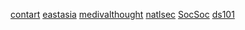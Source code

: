 [contart](contart.html) [eastasia](eastasia.html) [medivalthought](medivalthought.html) [natlsec](natlsec.html) [SocSoc](SocSoc.html) [ds101](ds101.html)

